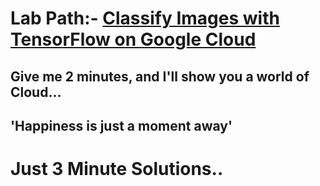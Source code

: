 # Lab Path:- [Classify Images with TensorFlow on Google Cloud](https://www.cloudskillsboost.google/course_templates/646) 

## Give me 2 minutes, and I'll show you a world of Cloud... 

## 'Happiness is just a moment away' 

# Just 3 Minute Solutions..
